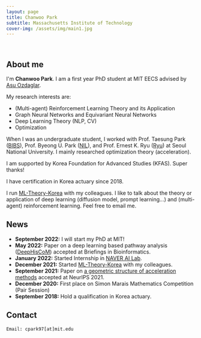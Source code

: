 ```yaml
---
layout: page
title: Chanwoo Park
subtitle: Massachusetts Institute of Technology
cover-img: /assets/img/main1.jpg
---
```


<br/>

## About me

I'm **Chanwoo Park**. I am a first year PhD student at MIT EECS advised by [Asu Ozdaglar](https://asu.mit.edu/). 

My research interests are:
* (Multi-agent) Reinforcement Learning Theory and its Application
* Graph Neural Networks and Equivariant Neural Networks 
* Deep Learning Theory (NLP, CV)
* Optimization

When I was an undergraduate student, I worked with Prof. Taesung Park ([BIBS](http://bibs.snu.ac.kr/)), Prof. Byeong U. Park ([NIL](https://sites.google.com/view/theostat/home?authuser=0)), and Prof. Ernest K. Ryu ([Ryu](http://www.math.snu.ac.kr/~ernestryu/)) at Seoul National University. I mainly researched optimization theory (acceleration). 

I am supported by Korea Foundation for Advanced Studies (KFAS). Super thanks!  

I have certification in Korea actuary since 2018. 

I run [ML-Theory-Korea](https://mltheory-korea.github.io/) with my colleagues. I like to talk about the theory or application of deep learning (diffusion model, prompt learning...) and (multi-agent) reinforcement learning. Feel free to email me. 

## News
* **September 2022:** I will start my PhD at MIT!  
* **May 2022:** Paper on a deep learning based pathway analysis ([DeepHisCoM](https://academic.oup.com/bib/advance-article-abstract/doi/10.1093/bib/bbac171/6590446?redirectedFrom=fulltext)) accepted at Briefings in Bioinformatics.
* **January 2022:** Started Internship in [NAVER AI Lab](https://clova.ai/ko/research/research-area-detail.html?id=0).
* **December 2021:** Started [ML-Theory-Korea](https://mltheory-korea.github.io/) with my colleagues.
* **September 2021:** Paper on [a geometric structure of acceleration methods](https://proceedings.neurips.cc/paper/2021/hash/647c722bf90a49140184672e0d3723e3-Abstract.html) accepted at NeurIPS 2021.
* **December 2020:** First place on Simon Marais Mathematics Competition (Pair Session)
* **September 2018:** Hold a qualification in Korea actuary.


## Contact

```
Email: cpark97[at]mit.edu
```
